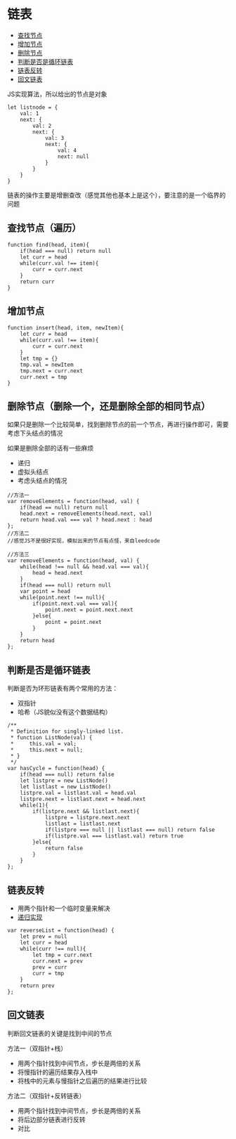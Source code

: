 # 链表

* [查找节点](#查找节点（遍历)
* [增加节点](#增加节点)
* [删除节点](删除节点)
* [判断是否是循环链表](#判断是否是循环链表)
* [链表反转](#链表反转)
* [回文链表](#回文链表)

JS实现算法，所以给出的节点是对象

```JS
let listnode = {
    val: 1
    next: {
        val: 2
        next: {
            val: 3
            next: {
                val: 4
                next: null
            }
        }
    }
}
```

链表的操作主要是增删查改（感觉其他也基本上是这个），要注意的是一个临界的问题

## 查找节点（遍历）

```JS
function find(head, item){
    if(head === null) return null
    let curr = head
    while(curr.val !== item){
        curr = curr.next
    }
    return curr
}
```

## 增加节点

```JS
function insert(head, item, newItem){
    let curr = head
    while(curr.val !== item){
        curr = curr.next
    }
    let tmp = {}
    tmp.val = newItem
    tmp.next = curr.next
    curr.next = tmp
}
```

## 删除节点（删除一个，还是删除全部的相同节点）

如果只是删除一个比较简单，找到删除节点的前一个节点，再进行操作即可，需要考虑下头结点的情况

如果是删除全部的话有一些麻烦

* 递归
* 虚拟头结点
* 考虑头结点的情况

```JS
//方法一
var removeElements = function(head, val) {
    if(head == null) return null
    head.next = removeElements(head.next, val)
    return head.val === val ? head.next : head
};
//方法二
//感觉JS不是很好实现，模拟出来的节点有点怪，来自leedcode

//方法三
var removeElements = function(head, val) {
    while(head !== null && head.val === val){
        head = head.next
    }
    if(head === null) return null
    var point = head
    while(point.next !== null){
        if(point.next.val === val){
            point.next = point.next.next
        }else{
            point = point.next
        }
    }
    return head
};
```

## 判断是否是循环链表

判断是否为环形链表有两个常用的方法：

* 双指针
* 哈希（JS貌似没有这个数据结构）

```JS
/**
 * Definition for singly-linked list.
 * function ListNode(val) {
 *     this.val = val;
 *     this.next = null;
 * }
 */
var hasCycle = function(head) {
    if(head === null) return false
    let listpre = new ListNode()
    let listlast = new ListNode()
    listpre.val = listlast.val = head.val
    listpre.next = listlast.next = head.next
    while(1){
        if(listpre.next && listlast.next){
            listpre = listpre.next.next
            listlast = listlast.next
            if(listpre === null || listlast === null) return false
            if(listpre.val === listlast.val) return true
        }else{
            return false
        }
    }
};
```

## 链表反转

* 用两个指针和一个临时变量来解决
* [递归实现](https://leetcode-cn.com/problems/reverse-linked-list/solution/fan-zhuan-lian-biao-by-leetcode/)

```JS
var reverseList = function(head) {
    let prev = null
    let curr = head
    while(curr !== null){
        let tmp = curr.next
        curr.next = prev
        prev = curr
        curr = tmp
    }
    return prev
};

```

## 回文链表

判断回文链表的关键是找到中间的节点

方法一（双指针+栈）

* 用两个指针找到中间节点，步长是两倍的关系
* 将慢指针的遍历结果存入栈中
* 将栈中的元素与慢指针之后遍历的结果进行比较

方法二（双指针+反转链表）

* 用两个指针找到中间节点，步长是两倍的关系
* 将后边部分链表进行反转
* 对比
